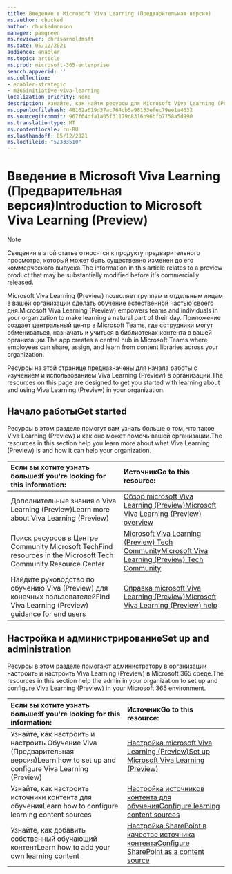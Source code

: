 ```yaml
---
title: Введение в Microsoft Viva Learning (Предварительная версия)
ms.author: chucked
author: chuckedmonson
manager: pamgreen
ms.reviewer: chrisarnoldmsft
ms.date: 05/12/2021
audience: enabler
ms.topic: article
ms.prod: microsoft-365-enterprise
search.appverid: ''
ms.collection:
- enabler-strategic
- m365initiative-viva-learning
localization_priority: None
description: Узнайте, как найти ресурсы для Microsoft Viva Learning (Preview).
ms.openlocfilehash: 48162a619d37ac764db5a98153efec79ee1a4632
ms.sourcegitcommit: 967f64dfa1a05f31179c8316b96bfb7758a5d990
ms.translationtype: MT
ms.contentlocale: ru-RU
ms.lasthandoff: 05/12/2021
ms.locfileid: "52333510"
---
```

# <a name="introduction-to-microsoft-viva-learning-preview"></a><span data-ttu-id="16299-103">Введение в Microsoft Viva Learning (Предварительная версия)</span><span class="sxs-lookup"><span data-stu-id="16299-103">Introduction to Microsoft Viva Learning (Preview)</span></span>

> [!NOTE]
> <span data-ttu-id="16299-104">Сведения в этой статье относятся к продукту предварительного просмотра, который может быть существенно изменен до его коммерческого выпуска.</span><span class="sxs-lookup"><span data-stu-id="16299-104">The information in this article relates to a preview product that may be substantially modified before it's commercially released.</span></span> 

<span data-ttu-id="16299-105">Microsoft Viva Learning (Preview) позволяет группам и отдельным лицам в вашей организации сделать обучение естественной частью своего дня.</span><span class="sxs-lookup"><span data-stu-id="16299-105">Microsoft Viva Learning (Preview) empowers teams and individuals in your organization to make learning a natural part of their day.</span></span> <span data-ttu-id="16299-106">Приложение создает центральный центр в Microsoft Teams, где сотрудники могут обмениваться, назначать и учиться в библиотеках контента в вашей организации.</span><span class="sxs-lookup"><span data-stu-id="16299-106">The app creates a central hub in Microsoft Teams where employees can share, assign, and learn from content libraries across your organization.</span></span>

<span data-ttu-id="16299-107">Ресурсы на этой странице предназначены для начала работы с изучением и использованием Viva Learning (Preview) в организации.</span><span class="sxs-lookup"><span data-stu-id="16299-107">The resources on this page are designed to get you started with learning about and using Viva Learning (Preview) in your organization.</span></span>

## <a name="get-started"></a><span data-ttu-id="16299-108">Начало работы</span><span class="sxs-lookup"><span data-stu-id="16299-108">Get started</span></span>

<span data-ttu-id="16299-109">Ресурсы в этом разделе помогут вам узнать больше о том, что такое Viva Learning (Preview) и как оно может помочь вашей организации.</span><span class="sxs-lookup"><span data-stu-id="16299-109">The resources in this section help you learn more about what Viva Learning (Preview) is and how it can help your organization.</span></span>

| <span data-ttu-id="16299-110">Если вы хотите узнать больше:</span><span class="sxs-lookup"><span data-stu-id="16299-110">If you're looking for this information:</span></span> | <span data-ttu-id="16299-111">Источник</span><span class="sxs-lookup"><span data-stu-id="16299-111">Go to this resource:</span></span> |
|:-----|:-----|
|<span data-ttu-id="16299-112">Дополнительные знания о Viva Learning (Preview)</span><span class="sxs-lookup"><span data-stu-id="16299-112">Learn more about Viva Learning (Preview)</span></span>|[<span data-ttu-id="16299-113">Обзор microsoft Viva Learning (Preview)</span><span class="sxs-lookup"><span data-stu-id="16299-113">Microsoft Viva Learning (Preview) overview</span></span>](overview-viva-learning.md)|
|<span data-ttu-id="16299-114">Поиск ресурсов в Центре Community Microsoft Tech</span><span class="sxs-lookup"><span data-stu-id="16299-114">Find resources in the Microsoft Tech Community Resource Center</span></span>|[<span data-ttu-id="16299-115">Microsoft Viva Learning (Preview) Tech Community</span><span class="sxs-lookup"><span data-stu-id="16299-115">Microsoft Viva Learning (Preview) Tech Community</span></span>](https://resources.techcommunity.microsoft.com/viva-learning/)|
|<span data-ttu-id="16299-116">Найдите руководство по обучению Viva (Preview) для конечных пользователей</span><span class="sxs-lookup"><span data-stu-id="16299-116">Find Viva Learning (Preview) guidance for end users</span></span>|[<span data-ttu-id="16299-117">Справка microsoft Viva Learning (Preview)</span><span class="sxs-lookup"><span data-stu-id="16299-117">Microsoft Viva Learning (Preview) help</span></span>](https://support.microsoft.com/office/learning-preview-app-01bfed12-c327-41e0-a68f-7fa527dcc98a)|

## <a name="set-up-and-administration"></a><span data-ttu-id="16299-118">Настройка и администрирование</span><span class="sxs-lookup"><span data-stu-id="16299-118">Set up and administration</span></span>

<span data-ttu-id="16299-119">Ресурсы в этом разделе помогают администратору в организации настроить и настроить Viva Learning (Preview) в Microsoft 365 среде.</span><span class="sxs-lookup"><span data-stu-id="16299-119">The resources in this section help the admin in your organization to set up and configure Viva Learning (Preview) in your Microsoft 365 environment.</span></span>

| <span data-ttu-id="16299-120">Если вы хотите узнать больше:</span><span class="sxs-lookup"><span data-stu-id="16299-120">If you're looking for this information:</span></span> | <span data-ttu-id="16299-121">Источник</span><span class="sxs-lookup"><span data-stu-id="16299-121">Go to this resource:</span></span> |
|:-----|:-----|
|<span data-ttu-id="16299-122">Узнайте, как настроить и настроить Обучение Viva (Предварительная версия)</span><span class="sxs-lookup"><span data-stu-id="16299-122">Learn how to set up and configure Viva Learning (Preview)</span></span>|[<span data-ttu-id="16299-123">Настройка microsoft Viva Learning (Preview)</span><span class="sxs-lookup"><span data-stu-id="16299-123">Set up Microsoft Viva Learning (Preview)</span></span>](set-up-teams-admin-center.md)|
|<span data-ttu-id="16299-124">Узнайте, как настроить источники контента для обучения</span><span class="sxs-lookup"><span data-stu-id="16299-124">Learn how to configure learning content sources</span></span>|[<span data-ttu-id="16299-125">Настройка источников контента для обучения</span><span class="sxs-lookup"><span data-stu-id="16299-125">Configure learning content sources</span></span>](content-sources-365-admin-center.md)|
|<span data-ttu-id="16299-126">Узнайте, как добавить собственный обучающий контент</span><span class="sxs-lookup"><span data-stu-id="16299-126">Learn how to add your own learning content</span></span>|[<span data-ttu-id="16299-127">Настройка SharePoint в качестве источника контента</span><span class="sxs-lookup"><span data-stu-id="16299-127">Configure SharePoint as a content source</span></span>](configure-sharepoint-content-source.md)|





